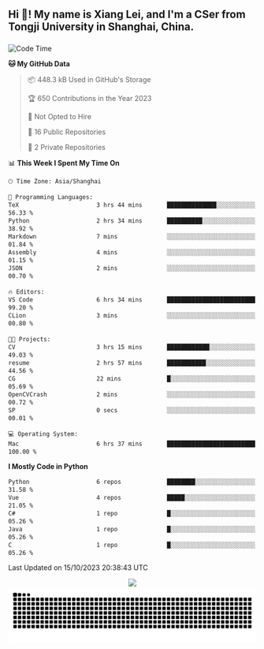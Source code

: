 <h2 align="left">Hi 👋! My name is Xiang Lei, and I'm a CSer from Tongji University in Shanghai, China.</h2>

###

<!--START_SECTION:waka-->
![Code Time](http://img.shields.io/badge/Code%20Time-246%20hrs%2027%20mins-blue)

**🐱 My GitHub Data** 

> 📦 448.3 kB Used in GitHub's Storage 
 > 
> 🏆 650 Contributions in the Year 2023
 > 
> 🚫 Not Opted to Hire
 > 
> 📜 16 Public Repositories 
 > 
> 🔑 2 Private Repositories 
 > 
📊 **This Week I Spent My Time On** 

```text
🕑︎ Time Zone: Asia/Shanghai

💬 Programming Languages: 
TeX                      3 hrs 44 mins       ██████████████░░░░░░░░░░░   56.33 % 
Python                   2 hrs 34 mins       ██████████░░░░░░░░░░░░░░░   38.92 % 
Markdown                 7 mins              ░░░░░░░░░░░░░░░░░░░░░░░░░   01.84 % 
Assembly                 4 mins              ░░░░░░░░░░░░░░░░░░░░░░░░░   01.15 % 
JSON                     2 mins              ░░░░░░░░░░░░░░░░░░░░░░░░░   00.70 % 

🔥 Editors: 
VS Code                  6 hrs 34 mins       █████████████████████████   99.20 % 
CLion                    3 mins              ░░░░░░░░░░░░░░░░░░░░░░░░░   00.80 % 

🐱‍💻 Projects: 
CV                       3 hrs 15 mins       ████████████░░░░░░░░░░░░░   49.03 % 
resume                   2 hrs 57 mins       ███████████░░░░░░░░░░░░░░   44.56 % 
CG                       22 mins             █░░░░░░░░░░░░░░░░░░░░░░░░   05.69 % 
OpenCVCrash              2 mins              ░░░░░░░░░░░░░░░░░░░░░░░░░   00.72 % 
SP                       0 secs              ░░░░░░░░░░░░░░░░░░░░░░░░░   00.01 % 

💻 Operating System: 
Mac                      6 hrs 37 mins       █████████████████████████   100.00 % 
```

**I Mostly Code in Python** 

```text
Python                   6 repos             ████████░░░░░░░░░░░░░░░░░   31.58 % 
Vue                      4 repos             █████░░░░░░░░░░░░░░░░░░░░   21.05 % 
C#                       1 repo              █░░░░░░░░░░░░░░░░░░░░░░░░   05.26 % 
Java                     1 repo              █░░░░░░░░░░░░░░░░░░░░░░░░   05.26 % 
C                        1 repo              █░░░░░░░░░░░░░░░░░░░░░░░░   05.26 % 
```




 Last Updated on 15/10/2023 20:38:43 UTC
<!--END_SECTION:waka-->

<div align="center">
  <img src="https://github-readme-stats.vercel.app/api?username=Lei00764&show_icons=true&theme=radical" />
 </div>

 <div align="center">

<picture>
  <source media="(prefers-color-scheme: dark)" srcset="https://raw.githubusercontent.com/Lei00764/Lei00764/output/github-contribution-grid-snake-dark.svg">
  <source media="(prefers-color-scheme: light)" srcset="https://raw.githubusercontent.com/Lei00764/Lei00764/output/github-contribution-grid-snake.svg">
  <img alt="github contribution grid snake animation" src="https://raw.githubusercontent.com/Lei00764/Lei00764/output/github-contribution-grid-snake.svg">
</picture>

</div>




